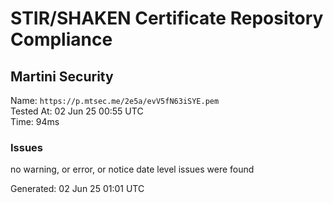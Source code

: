 # STIR/SHAKEN Certificate Repository Compliance

## Martini Security

Name: `https://p.mtsec.me/2e5a/evV5fN63iSYE.pem`\
Tested At: 02 Jun 25 00:55 UTC\
Time: 94ms

### Issues

no warning, or error, or notice date level issues were found

Generated: 02 Jun 25 01:01 UTC